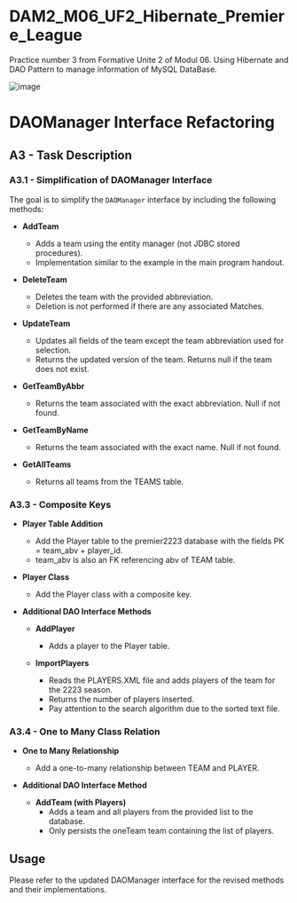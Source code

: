 # DAM2_M06_UF2_Hibernate_Premiere_League
Practice number 3 from Formative Unite 2 of Modul 06. Using Hibernate and DAO Pattern to manage information of MySQL DataBase.

![image](https://github.com/0LE6/DAM2_M06_UF2_Hibernate_Premiere_League/assets/135649528/88259ac5-6a9f-410f-af60-b654f061e4a2)

# DAOManager Interface Refactoring

## A3 - Task Description

### A3.1 - Simplification of DAOManager Interface

The goal is to simplify the `DAOManager` interface by including the following methods:

- **AddTeam**
  - Adds a team using the entity manager (not JDBC stored procedures).
  - Implementation similar to the example in the main program handout.

- **DeleteTeam**
  - Deletes the team with the provided abbreviation.
  - Deletion is not performed if there are any associated Matches.

- **UpdateTeam**
  - Updates all fields of the team except the team abbreviation used for selection.
  - Returns the updated version of the team. Returns null if the team does not exist.

- **GetTeamByAbbr**
  - Returns the team associated with the exact abbreviation. Null if not found.

- **GetTeamByName**
  - Returns the team associated with the exact name. Null if not found.

- **GetAllTeams**
  - Returns all teams from the TEAMS table.

### A3.3 - Composite Keys

- **Player Table Addition**
  - Add the Player table to the premier2223 database with the fields PK = team_abv + player_id.
  - team_abv is also an FK referencing abv of TEAM table.

- **Player Class**
  - Add the Player class with a composite key.

- **Additional DAO Interface Methods**
  - **AddPlayer**
    - Adds a player to the Player table.

  - **ImportPlayers**
    - Reads the PLAYERS.XML file and adds players of the team for the 2223 season.
    - Returns the number of players inserted.
    - Pay attention to the search algorithm due to the sorted text file.

### A3.4 - One to Many Class Relation

- **One to Many Relationship**
  - Add a one-to-many relationship between TEAM and PLAYER.

- **Additional DAO Interface Method**
  - **AddTeam (with Players)**
    - Adds a team and all players from the provided list to the database.
    - Only persists the oneTeam team containing the list of players.

## Usage

Please refer to the updated DAOManager interface for the revised methods and their implementations.

